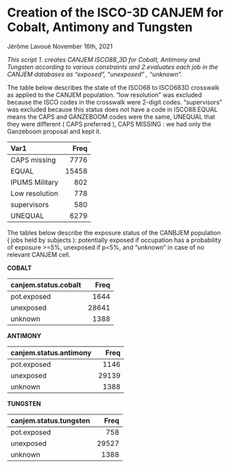 Creation of the ISCO-3D CANJEM for Cobalt, Antimony and Tungsten
================
Jérôme Lavoué
November 16th, 2021

*This script 1. creates CANJEM ISCO88_3D for Cobalt, Antimony and
Tungsten according to various constraints and 2.evaluates each job in
the CANJEM databases as “exposed”, “unexposed” , “unknown”.*

The table below describes the state of the ISCO68 to ISCO683D crosswalk
as applied to the CANJEM population. “low resolution” was excluded
because the ISCO codes in the crosswalk were 2-digit codes.
“supervisors” was excluded because this status does not have a code in
ISCO88.EQUAL means the CAPS and GANZEBOOM codes were the same, UNEQUAL
that they were different ( CAPS preferred ), CAPS MISSING : we had only
the Ganzeboom proposal and kept it.

| Var1           |  Freq |
|:---------------|------:|
| CAPS missing   |  7776 |
| EQUAL          | 15458 |
| IPUMS Military |   802 |
| Low resolution |   778 |
| supervisors    |   580 |
| UNEQUAL        |  6279 |

The tables below describe the exposure status of the CANBJEM population
( jobs held by subjects ): potentially exposed if occupation has a
probability of exposure \>=5%, unexposed if p\<5%, and “unknown” in case
of no relevant CANJEM cell.

**COBALT**

| canjem.status.cobalt |  Freq |
|:---------------------|------:|
| pot.exposed          |  1644 |
| unexposed            | 28641 |
| unknown              |  1388 |

**ANTIMONY**

| canjem.status.antimony |  Freq |
|:-----------------------|------:|
| pot.exposed            |  1146 |
| unexposed              | 29139 |
| unknown                |  1388 |

**TUNGSTEN**

| canjem.status.tungsten |  Freq |
|:-----------------------|------:|
| pot.exposed            |   758 |
| unexposed              | 29527 |
| unknown                |  1388 |
